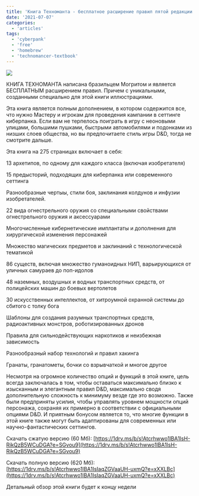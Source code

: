 ```yaml
---
title: 'Книга Техноманта - бесплатное расширение правил пятой редакции для киберпанка'
date: '2021-07-07'
categories:
  - 'articles'
tags:
  - 'cyberpank'
  - 'free'
  - 'homebrew'
  - 'technomancer-textbook'
---
```


![](https://cyborgsandmages.files.wordpress.com/2021/07/technomancers-textbook-cover-1.png?w=635)

КНИГА ТЕХНОМАНТА написана бразильцем Могритом и является БЕСПЛАТНЫМ расширением правил. Причем с уникальными, созданными специально для этой книги иллюстрациями.

Эта книга является полным дополнением, в котором содержится все, что нужно Мастеру и игрокам для проведения кампании в сеттинге киберпанка. Если вам не терпелось поиграть в игру с неоновыми улицами, большими пушками, быстрыми автомобилями и подонками из низших слоев общества, но вы предпочитаете стиль игры D&D, тогда не смотрите дальше.

Эта книга на 275 страницах включает в себя:

13 архетипов, по одному для каждого класса (включая изобретателя)

15 предысторий, подходящих для киберпанка или современного сеттинга

Разнообразные чертыы, стили боя, заклинания колдунов и инфузии изобретателей.

22 вида огнестрельного оружия со специальными свойствами огнестрельного оружия и аксессуарами

Многочисленные кибернетические имплантаты и дополнения для хирургической изменения персонажей

Множество магических предметов и заклинаний с технологической тематикой

86 существ, включая множество гуманоидных НИП, варьирующихся от уличных самураев до поп-идолов

48 наземных, воздушных и водных транспортных средств, от полицейских машин до боевых вертолетов

30 искусственных интеллектов, от хитроумной охранной системы до сбитого с толку бога

Шаблоны для создания разумных транспортных средств, радиоактивных монстров, роботизированных дронов

Правила для сильнодействующих наркотиков и неизбежная зависимость

Разнообразный набор технологий и правил хакинга

Гранаты, гранатометы, бочки со взрывчаткой и многое другое

Несмотря на огромное количество опций и функций в этой книге, цель всегда заключалась в том, чтобы оставаться максимально близко к изысканным и элегантным правил D&D, максимально сводя дополнительную сложность к минимуму везде где это возможно. Также были предприняты усилия, чтобы управлять уровнем мощности опций персонажа, сохраняя их примерно в соответствии с официальными опциями D&D. И приятным бонусом является то, что многие функции в этой книге также могут быть адаптированы для современных или научно-фантастических сеттингов.

Скачать сжатую версию (60 Мб): [https://1drv.ms/b/s!Atcrhwwo1lBA1IsH-RikQzB5WCuDGA?e=SGvou9](https://1drv.ms/b/s!Atcrhwwo1lBA1IsH-RikQzB5WCuDGA?e=SGvou9)

Скачать полную версию (620 Мб): [https://1drv.ms/b/s!Atcrhwwo1lBA1IsIaqZGVaaUH-uxmQ?e=xXXLBc](https://1drv.ms/b/s!Atcrhwwo1lBA1IsIaqZGVaaUH-uxmQ?e=xXXLBc)

Детальный обзор этой книги будет к концу недели
